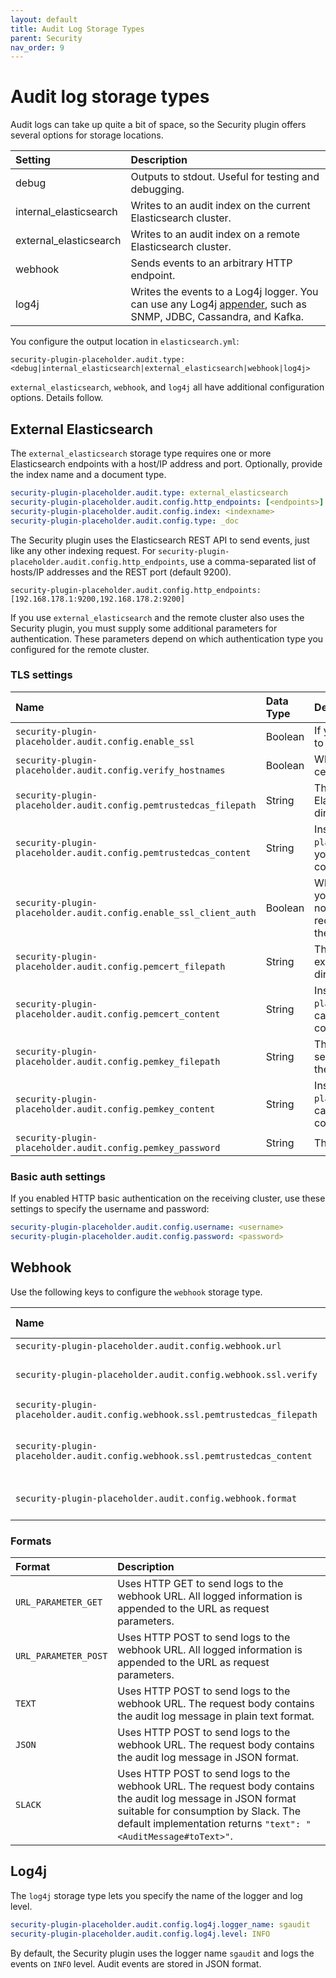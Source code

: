 ```yaml
---
layout: default
title: Audit Log Storage Types
parent: Security
nav_order: 9
---
```


# Audit log storage types

Audit logs can take up quite a bit of space, so the Security plugin offers several options for storage locations.

Setting | Description
:--- | :---
debug | Outputs to stdout. Useful for testing and debugging.
internal_elasticsearch | Writes to an audit index on the current Elasticsearch cluster.
external_elasticsearch | Writes to an audit index on a remote Elasticsearch cluster.
webhook | Sends events to an arbitrary HTTP endpoint.
log4j | Writes the events to a Log4j logger. You can use any Log4j [appender](https://logging.apache.org/log4j/2.x/manual/appenders.html), such as SNMP, JDBC, Cassandra, and Kafka.

You configure the output location in `elasticsearch.yml`:

```
security-plugin-placeholder.audit.type: <debug|internal_elasticsearch|external_elasticsearch|webhook|log4j>
```

`external_elasticsearch`, `webhook`, and `log4j` all have additional configuration options. Details follow.


## External Elasticsearch

The `external_elasticsearch` storage type requires one or more Elasticsearch endpoints with a host/IP address and port. Optionally, provide the index name and a document type.

```yml
security-plugin-placeholder.audit.type: external_elasticsearch
security-plugin-placeholder.audit.config.http_endpoints: [<endpoints>]
security-plugin-placeholder.audit.config.index: <indexname>
security-plugin-placeholder.audit.config.type: _doc
```

The Security plugin uses the Elasticsearch REST API to send events, just like any other indexing request. For `security-plugin-placeholder.audit.config.http_endpoints`, use a comma-separated list of hosts/IP addresses and the REST port (default 9200).

```
security-plugin-placeholder.audit.config.http_endpoints: [192.168.178.1:9200,192.168.178.2:9200]
```

If you use `external_elasticsearch` and the remote cluster also uses the Security plugin, you must supply some additional parameters for authentication. These parameters depend on which authentication type you configured for the remote cluster.


### TLS settings

Name | Data Type | Description
:--- | :--- | :---
`security-plugin-placeholder.audit.config.enable_ssl` | Boolean | If you enabled SSL/TLS on the receiving cluster, set to true. The default is false.
`security-plugin-placeholder.audit.config.verify_hostnames` |  Boolean | Whether to verify the hostname of the SSL/TLS certificate of the receiving cluster. Default is true.
`security-plugin-placeholder.audit.config.pemtrustedcas_filepath` | String | The trusted root certificate of the external Elasticsearch cluster, relative to the `config` directory.
`security-plugin-placeholder.audit.config.pemtrustedcas_content` | String | Instead of specifying the path (`security-plugin-placeholder.audit.config.pemtrustedcas_filepath`), you can configure the Base64-encoded certificate content directly.
`security-plugin-placeholder.audit.config.enable_ssl_client_auth` | Boolean | Whether to enable SSL/TLS client authentication. If you set this to true, the audit log module sends the node's certificate along with the request. The receiving cluster can use this certificate to verify the identity of the caller.
`security-plugin-placeholder.audit.config.pemcert_filepath` | String | The path to the TLS certificate to send to the external Elasticsearch cluster, relative to the `config` directory.
`security-plugin-placeholder.audit.config.pemcert_content` | String | Instead of specifying the path (`security-plugin-placeholder.audit.config.pemcert_filepath`), you can configure the Base64-encoded certificate content directly.
`security-plugin-placeholder.audit.config.pemkey_filepath` | String | The path to the private key of the TLS certificate to send to the external Elasticsearch cluster, relative to the `config` directory.
`security-plugin-placeholder.audit.config.pemkey_content` | String | Instead of specifying the path (`security-plugin-placeholder.audit.config.pemkey_filepath`), you can configure the Base64-encoded certificate content directly.
`security-plugin-placeholder.audit.config.pemkey_password` | String | The password of the private key.


### Basic auth settings

If you enabled HTTP basic authentication on the receiving cluster, use these settings to specify the username and password:

```yml
security-plugin-placeholder.audit.config.username: <username>
security-plugin-placeholder.audit.config.password: <password>
```


## Webhook

Use the following keys to configure the `webhook` storage type.

Name | Data Type | Description
:--- | :--- | :---
`security-plugin-placeholder.audit.config.webhook.url` | String | The HTTP or HTTPS URL to send the logs to.
`security-plugin-placeholder.audit.config.webhook.ssl.verify` | Boolean | If true, the TLS certificate provided by the endpoint (if any) will be verified. If set to false, no verification is performed. You can disable this check if you use self-signed certificates.
`security-plugin-placeholder.audit.config.webhook.ssl.pemtrustedcas_filepath` | String | The path to the trusted certificate against which the webhook's TLS certificate is validated.
`security-plugin-placeholder.audit.config.webhook.ssl.pemtrustedcas_content` | String | Same as `security-plugin-placeholder.audit.config.webhook.ssl.pemtrustedcas_content`, but you can configure the base 64 encoded certificate content directly.
`security-plugin-placeholder.audit.config.webhook.format` | String | The format in which the audit log message is logged, can be one of `URL_PARAMETER_GET`, `URL_PARAMETER_POST`, `TEXT`, `JSON`, `SLACK`. See [Formats](#formats).


### Formats

Format | Description
:--- | :---
`URL_PARAMETER_GET` | Uses HTTP GET to send logs to the webhook URL. All logged information is appended to the URL as request parameters.
`URL_PARAMETER_POST` | Uses HTTP POST to send logs to the webhook URL. All logged information is appended to the URL as request parameters.
`TEXT` | Uses HTTP POST to send logs to the webhook URL. The request body contains the audit log message in plain text format.
`JSON` | Uses HTTP POST to send logs to the webhook URL. The request body contains the audit log message in JSON format.
`SLACK` | Uses HTTP POST to send logs to the webhook URL. The request body contains the audit log message in JSON format suitable for consumption by Slack. The default implementation returns `"text": "<AuditMessage#toText>"`.


## Log4j

The `log4j` storage type lets you specify the name of the logger and log level.

```yml
security-plugin-placeholder.audit.config.log4j.logger_name: sgaudit
security-plugin-placeholder.audit.config.log4j.level: INFO
```

By default, the Security plugin uses the logger name `sgaudit` and logs the events on `INFO` level. Audit events are stored in JSON format.
